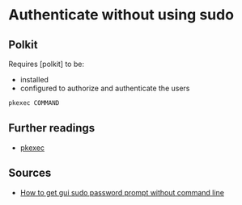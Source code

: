 # Authenticate without using sudo

## Polkit

Requires [polkit] to be:

- installed
- configured to authorize and authenticate the users

```sh
pkexec COMMAND
```

## Further readings

- [pkexec]

[pkexec]: pkexec.md

## Sources

- [How to get gui sudo password prompt without command line]

[how to get gui sudo password prompt without command line]: https://askubuntu.com/questions/515292/how-to-get-gui-sudo-password-prompt-without-command-line
